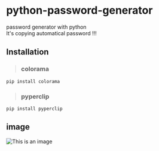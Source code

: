 # python-password-generator
 password generator with python
<br>
It's copying automatical password !!!
## Installation
> ### colorama
``` pip install colorama ```
> ### pyperclip
``` pip install pyperclip ```
## image
![This is an image](http://mhmmdzd-v.epizy.com/pic.png)
